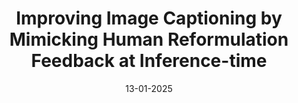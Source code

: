 ---
title: 'Improving Image Captioning by Mimicking Human Reformulation Feedback at Inference-time'
authors: <b>Uri Berger</b>, Omri Abend, Lea Frermann, Gabriel Stanovsky
venue: ' '
base: reformulation25
pdf: NONE
pdf-ext: https://arxiv.org/abs/2501.04513
bib: bib.txt
bib-ext: NONE
code: NONE
slides: NONE
poster: NONE
data: NONE
talk: NONE
layout: post
date: 13-01-2025
categories: NONE
---